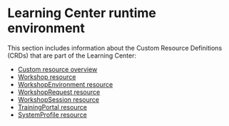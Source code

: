 # Learning Center runtime environment

This section includes information about the Custom Resource Definitions (CRDs) that are part of the
Learning Center:

- [Custom resource overview](custom-resources.md)
- [Workshop resource](workshop-definition.md)
- [WorkshopEnvironment resource](workshop-environment.md)
- [WorkshopRequest resource](workshop-request.md)
- [WorkshopSession resource](workshop-session.md)
- [TrainingPortal resource](training-portal.md)
- [SystemProfile resource](system-profile.md)
